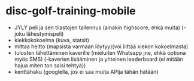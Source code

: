 # disc-golf-training-mobile

- JYLY peli ja sen tilastojen tallennus (ainakin highscore, ehkä muita)
(- joku lähestymispeli)
- kiekkokokoelma (kuva, statsit)
- mittaa heitto (mapsista varmaan löytyy)(voi liittää kiekon kokoelmasta)
- tulosten lähettäminen kaverille (mieluiten Whatsapp jne, ehkä optiona myös SMS)
(-kaverien lisääminen ja yhteinen leaderboard (ei mitään hajua miten ton saisi tehtyä))
- kenttähaku (googlella, jos ei saa muita APIja tähän hätään)
